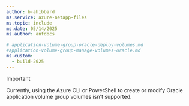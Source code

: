 ```yaml
---
author: b-ahibbard
ms.service: azure-netapp-files
ms.topic: include
ms.date: 05/14/2025
ms.author: anfdocs

# application-volume-group-oracle-deploy-volumes.md
#application-volume-group-manage-volumes-oracle.md
ms.custom:
  - build-2025
--- 
```


>[!IMPORTANT]
>Currently, using the Azure CLI or PowerShell to create or modify Oracle application volume group volumes isn't supported. 